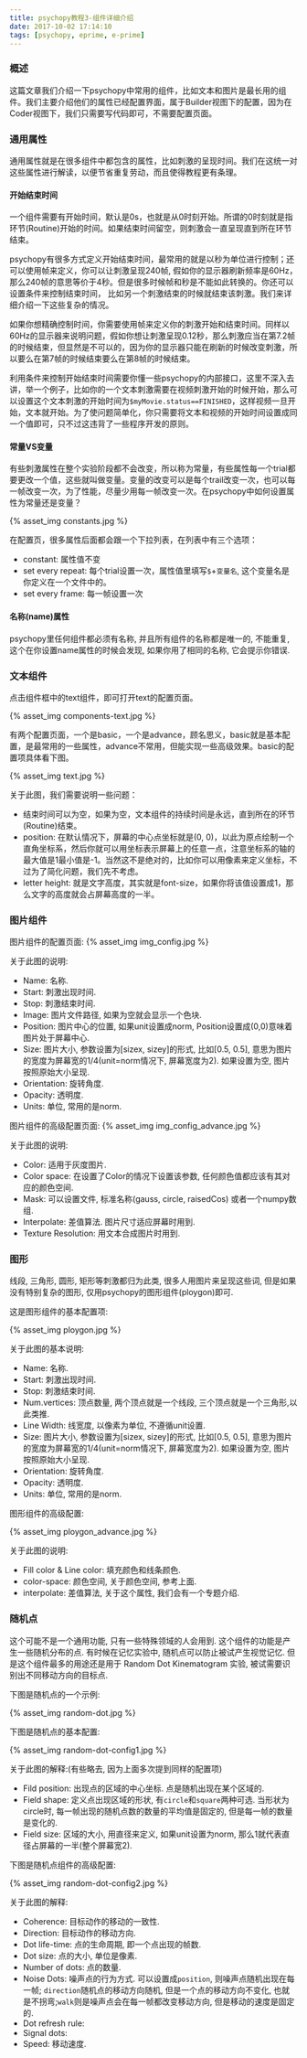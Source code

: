 ```yaml
---
title: psychopy教程3-组件详细介绍
date: 2017-10-02 17:14:10
tags: [psychopy, eprime, e-prime]
---
```


### 概述

这篇文章我们介绍一下psychopy中常用的组件，比如文本和图片是最长用的组件。我们主要介绍他们的属性已经配置界面，属于Builder视图下的配置，因为在Coder视图下，我们只需要写代码即可，不需要配置页面。

<!--more-->

### 通用属性

通用属性就是在很多组件中都包含的属性，比如刺激的呈现时间。我们在这统一对这些属性进行解读，以便节省重复劳动，而且使得教程更有条理。

#### 开始结束时间

一个组件需要有开始时间，默认是0s，也就是从0时刻开始。所谓的0时刻就是指环节(Routine)开始的时间。如果结束时间留空，则刺激会一直呈现直到所在环节结束。

psychopy有很多方式定义开始结束时间，最常用的就是以秒为单位进行控制；还可以使用帧来定义，你可以让刺激呈现240帧, 假如你的显示器刷新频率是60Hz，那么240帧的意思等价于4秒。但是很多时候帧和秒是不能如此转换的。你还可以设置条件来控制结束时间， 比如另一个刺激结束的时候就结束该刺激。我们来详细介绍一下这些复杂的情况。

如果你想精确控制时间，你需要使用帧来定义你的刺激开始和结束时间。同样以60Hz的显示器来说明问题，假如你想让刺激呈现0.12秒，那么刺激应当在第7.2帧的时候结束，但显然是不可以的，因为你的显示器只能在刷新的时候改变刺激，所以要么在第7帧的时候结束要么在第8帧的时候结束。

利用条件来控制开始结束时间需要你懂一些psychopy的内部接口，这里不深入去讲，举一个例子，比如你的一个文本刺激需要在视频刺激开始的时候开始，那么可以设置这个文本刺激的开始时间为`$myMovie.status==FINISHED`，这样视频一旦开始，文本就开始。为了使问题简单化，你只需要将文本和视频的开始时间设置成同一个值即可，只不过这违背了一些程序开发的原则。

#### 常量VS变量

有些刺激属性在整个实验阶段都不会改变，所以称为常量，有些属性每一个trial都要更改一个值，这些就叫做变量。变量的改变可以是每个trail改变一次，也可以每一帧改变一次，为了性能，尽量少用每一帧改变一次。在psychopy中如何设置属性为常量还是变量？

{% asset_img constants.jpg %}

在配置页，很多属性后面都会跟一个下拉列表，在列表中有三个选项：

- constant: 属性值不变
- set every repeat: 每个trial设置一次，属性值里填写`$`+`变量名`, 这个变量名是你定义在一个文件中的。
- set every frame: 每一帧设置一次

#### 名称(name)属性

psychopy里任何组件都必须有名称, 并且所有组件的名称都是唯一的, 不能重复, 这个在你设置name属性的时候会发现, 如果你用了相同的名称, 它会提示你错误.

### 文本组件

点击组件框中的text组件，即可打开text的配置页面。

{% asset_img components-text.jpg %}

有两个配置页面，一个是basic，一个是advance，顾名思义，basic就是基本配置，是最常用的一些属性，advance不常用，但能实现一些高级效果。basic的配置项具体看下图。

{% asset_img text.jpg %}

关于此图，我们需要说明一些问题：

- 结束时间可以为空，如果为空，文本组件的持续时间是永远，直到所在的环节(Routine)结束。
- position: 在默认情况下，屏幕的中心点坐标就是(0, 0)，以此为原点绘制一个直角坐标系，然后你就可以用坐标表示屏幕上的任意一点，注意坐标系的轴的最大值是1最小值是-1。当然这不是绝对的，比如你可以用像素来定义坐标，不过为了简化问题，我们先不考虑。
- letter height: 就是文字高度，其实就是font-size，如果你将该值设置成1，那么文字的高度就会占屏幕高度的一半。

### 图片组件

图片组件的配置页面:
{% asset_img img_config.jpg %}

关于此图的说明:

- Name: 名称.
- Start: 刺激出现时间.
- Stop: 刺激结束时间.
- Image: 图片文件路径, 如果为空就会显示一个色块.
- Position: 图片中心的位置, 如果unit设置成norm, Position设置成(0,0)意味着图片处于屏幕中心.
- Size: 图片大小, 参数设置为[sizex, sizey]的形式, 比如[0.5, 0.5], 意思为图片的宽度为屏幕宽的1/4(unit=norm情况下, 屏幕宽度为2). 如果设置为空, 图片按照原始大小呈现.
- Orientation: 旋转角度.
- Opacity: 透明度.
- Units: 单位, 常用的是norm.

图片组件的高级配置页面:
{% asset_img img_config_advance.jpg %}

关于此图的说明:

- Color: 适用于灰度图片.
- Color space: 在设置了Color的情况下设置该参数, 任何颜色值都应该有其对应的颜色空间.
- Mask: 可以设置文件, 标准名称(gauss, circle, raisedCos) 或者一个numpy数组.
- Interpolate: 差值算法. 图片尺寸适应屏幕时用到.
- Texture Resolution: 用文本合成图片时用到.

### 图形

线段, 三角形, 圆形, 矩形等刺激都归为此类, 很多人用图片来呈现这些词, 但是如果没有特别复杂的图形, 仅用psychopy的图形组件(ploygon)即可.

这是图形组件的基本配置项:

{% asset_img ploygon.jpg %}

关于此图的基本说明:

- Name: 名称.
- Start: 刺激出现时间.
- Stop: 刺激结束时间.
- Num.vertices: 顶点数量, 两个顶点就是一个线段, 三个顶点就是一个三角形,以此类推.
- Line Width: 线宽度, 以像素为单位, 不遵循unit设置.
- Size: 图片大小, 参数设置为[sizex, sizey]的形式, 比如[0.5, 0.5], 意思为图片的宽度为屏幕宽的1/4(unit=norm情况下, 屏幕宽度为2). 如果设置为空, 图片按照原始大小呈现.
- Orientation: 旋转角度.
- Opacity: 透明度.
- Units: 单位, 常用的是norm.

图形组件的高级配置:

{% asset_img ploygon_advance.jpg %}

关于此图的说明:

- Fill color & Line color: 填充颜色和线条颜色.
- color-space: 颜色空间, 关于颜色空间, 参考上面.
- interpolate: 差值算法, 关于这个属性, 我们会有一个专题介绍.

### 随机点

这个可能不是一个通用功能, 只有一些特殊领域的人会用到. 这个组件的功能是产生一些随机分布的点. 有时候在记忆实验中, 随机点可以防止被试产生视觉记忆. 但是这个组件最多的用途还是用于 Random Dot Kinematogram 实验, 被试需要识别出不同移动方向的目标点.

下图是随机点的一个示例:

{% asset_img random-dot.jpg %}

下图是随机点的基本配置:

{% asset_img random-dot-config1.jpg %}

关于此图的解释:(有些略去, 因为上面多次提到同样的配置项)

- Fild position: 出现点的区域的中心坐标. 点是随机出现在某个区域的.
- Field shape: 定义点出现区域的形状, 有`circle`和`square`两种可选. 当形状为circle时, 每一帧出现的随机点数的数量的平均值是固定的, 但是每一帧的数量是变化的.
- Field size: 区域的大小, 用直径来定义, 如果unit设置为norm, 那么1就代表直径占屏幕的一半(整个屏幕宽2).

下图是随机点组件的高级配置:

{% asset_img random-dot-config2.jpg %}

关于此图的解释:

- Coherence: 目标动作的移动的一致性.
- Direction: 目标动作的移动方向.
- Dot life-time: 点的生命周期, 即一个点出现的帧数.
- Dot size: 点的大小, 单位是像素.
- Number of dots: 点的数量.
- Noise Dots: 噪声点的行为方式. 可以设置成`position`, 则噪声点随机出现在每一帧; `direction`随机点的移动方向随机, 但是一个点的移动方向不变化, 也就是不拐弯;`walk`则是噪声点会在每一帧都改变移动方向, 但是移动的速度是固定的.
- Dot refresh rule: 
- Signal dots: 
- Speed: 移动速度.